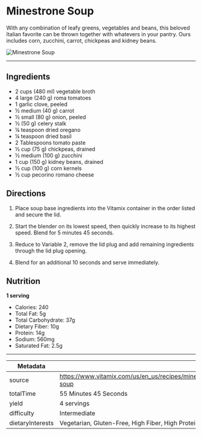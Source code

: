 # Minestrone Soup

With any combination of leafy greens, vegetables and beans, this beloved Italian favorite can be thrown together with whatevers in your pantry. Ours includes corn, zucchini, carrot, chickpeas and kidney beans.

![Minestrone Soup](https://www.vitamix.com/content/dam/vitamix/migration/media/recipe/rcpminestronesoup/images/minestronesoupmainjpg.jpg)

---

## Ingredients

- 2 cups (480 ml) vegetable broth
- 4 large (240 g) roma tomatoes
- 1 garlic clove, peeled
- ½ medium (40 g) carrot
- ½ small (80 g) onion, peeled
- ½ (50 g) celery stalk
- ¼ teaspoon dried oregano
- ¼ teaspoon dried basil
- 2 Tablespoons tomato paste
- ½ cup (75 g) chickpeas, drained
- ½ medium (100 g) zucchini
- 1 cup (150 g) kidney beans, drained
- ½ cup (100 g) corn kernels
- ½ cup pecorino romano cheese

## Directions

1. Place soup base ingredients into the Vitamix container in the order listed and secure the lid.

2. Start the blender on its lowest speed, then quickly increase to its highest speed. Blend for 5 minutes 45 seconds.

3. Reduce to Variable 2, remove the lid plug and add remaining ingredients through the lid plug opening.

4. Blend for an additional 10 seconds and serve immediately.

## Nutrition

**1 serving**

- Calories: 240
- Total Fat: 5g
- Total Carbohydrate: 37g
- Dietary Fiber: 10g
- Protein: 14g
- Sodium: 560mg
- Saturated Fat: 2.5g

---

| Metadata |  |
| --- | --- |
| source | https://www.vitamix.com/us/en_us/recipes/minestrone-soup |
| totalTime | 55 Minutes 45 Seconds |
| yield | 4 servings |
| difficulty | Intermediate |
| dietaryInterests | Vegetarian, Gluten-Free, High Fiber, High Protein |
